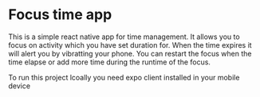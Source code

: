 # Focus time app

This is a simple react native app for time management. It allows you to focus on activity which you have set duration for. When the time expires it will alert you by vibratting your phone. You can restart the focus when the time elapse or add more time during the runtime of the focus. 


To run this project lcoally you need expo client installed in your mobile device
